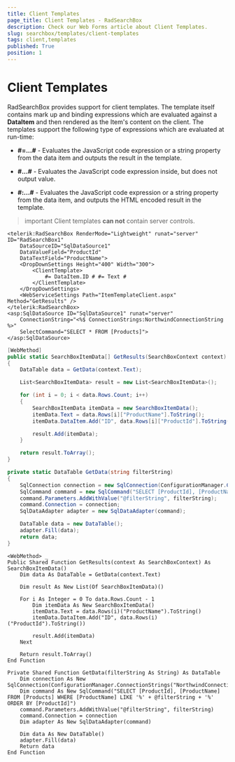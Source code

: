 ```yaml
---
title: Client Templates
page_title: Client Templates - RadSearchBox
description: Check our Web Forms article about Client Templates.
slug: searchbox/templates/client-templates
tags: client,templates
published: True
position: 1
---
```


# Client Templates



RadSearchBox provides support for client templates. The template itself contains mark up and binding expressions which are evaluated against a **DataItem** and then rendered as the Item's content on the client. The templates support the following type of expressions which are evaluated at run-time:

* **#=...#** - Evaluates the JavaScript code expression or a string property from the data item and outputs the result in the template.

* **#...#** - Evaluates the JavaScript code expression inside, but does not output value.

* **#:...#** - Evaluates the JavaScript code expression or a string property from the data item, and outputs the HTML encoded result in the template.

>important Client templates **can not** contain server controls.
>


````ASPNET
<telerik:RadSearchBox RenderMode="Lightweight" runat="server" ID="RadSearchBox1" 
	DataSourceID="SqlDataSource1"
	DataValueField="ProductId"
	DataTextField="ProductName">
	<DropDownSettings Height="400" Width="300">
		<ClientTemplate>
			#= DataItem.ID # #= Text #
		</ClientTemplate>
	</DropDownSettings>
	<WebServiceSettings Path="ItemTemplateClient.aspx" Method="GetResults" />
</telerik:RadSearchBox>
<asp:SqlDataSource ID="SqlDataSource1" runat="server" 
	ConnectionString="<%$ ConnectionStrings:NorthwindConnectionString %>" 
	SelectCommand="SELECT * FROM [Products]">
</asp:SqlDataSource>
````





````C#
[WebMethod]
public static SearchBoxItemData[] GetResults(SearchBoxContext context)
{
	DataTable data = GetData(context.Text);

	List<SearchBoxItemData> result = new List<SearchBoxItemData>();

	for (int i = 0; i < data.Rows.Count; i++)
	{
		SearchBoxItemData itemData = new SearchBoxItemData();
		itemData.Text = data.Rows[i]["ProductName"].ToString();
		itemData.DataItem.Add("ID", data.Rows[i]["ProductId"].ToString());

		result.Add(itemData);
	}

	return result.ToArray();
}

private static DataTable GetData(string filterString)
{
	SqlConnection connection = new SqlConnection(ConfigurationManager.ConnectionStrings["NorthwindConnectionString"].ConnectionString);
	SqlCommand command = new SqlCommand("SELECT [ProductId], [ProductName] FROM [Products] WHERE [ProductName] LIKE '%' + @filterString + '%' ORDER BY [ProductId]");
	command.Parameters.AddWithValue("@filterString", filterString);
	command.Connection = connection;
	SqlDataAdapter adapter = new SqlDataAdapter(command);

	DataTable data = new DataTable();
	adapter.Fill(data);
	return data;
}
````
````VB.NET
<WebMethod> _
Public Shared Function GetResults(context As SearchBoxContext) As SearchBoxItemData()
	Dim data As DataTable = GetData(context.Text)

	Dim result As New List(Of SearchBoxItemData)()

	For i As Integer = 0 To data.Rows.Count - 1
		Dim itemData As New SearchBoxItemData()
		itemData.Text = data.Rows(i)("ProductName").ToString()
		itemData.DataItem.Add("ID", data.Rows(i)("ProductId").ToString())

		result.Add(itemData)
	Next

	Return result.ToArray()
End Function

Private Shared Function GetData(filterString As String) As DataTable
	Dim connection As New SqlConnection(ConfigurationManager.ConnectionStrings("NorthwindConnectionString").ConnectionString)
	Dim command As New SqlCommand("SELECT [ProductId], [ProductName] FROM [Products] WHERE [ProductName] LIKE '%' + @filterString + '%' ORDER BY [ProductId]")
	command.Parameters.AddWithValue("@filterString", filterString)
	command.Connection = connection
	Dim adapter As New SqlDataAdapter(command)

	Dim data As New DataTable()
	adapter.Fill(data)
	Return data
End Function
	
````

